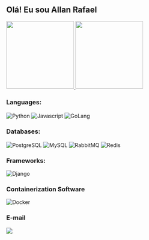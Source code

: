 ## Olá! Eu sou Allan Rafael

<div class="row">
      <a href="https://github.com/allanraafael">
          <img height="180em" src="https://github-readme-streak-stats.herokuapp.com/?user=allanraafael&layout=compact&langs_count=7&theme=dark"/>
          <img height="180em" src="https://github-readme-stats.vercel.app/api/top-langs/?username=allanraafael&layout=compact&langs_count=7&theme=dark"/>
      </a>
</div>

### Languages:
<div style="display: inline_block">
      <img align="center" alt="Python"  src="https://img.shields.io/badge/Python-FFD43B?style=for-the-badge&logo=python&logoColor=darkgreen">
      <img align="center" alt="Javascript" src="https://img.shields.io/badge/JavaScript-F7DF1E?style=for-the-badge&logo=javascript&logoColor=black">
      <img align="center" alt="GoLang" src="https://img.shields.io/badge/Go-00ADD8?style=for-the-badge&logo=go&logoColor=white">
</div>

### Databases:
<div style="display: inline_block">
      <img align="center" alt="PostgreSQL" src="https://img.shields.io/badge/PostgreSQL-316192?style=for-the-badge&logo=postgresql&logoColor=white">    
      <img align="center" alt="MySQL" src="https://img.shields.io/badge/MySQL-00000F?style=for-the-badge&logo=mysql&logoColor=white">
      <img align="center" alt="RabbitMQ" src="https://img.shields.io/badge/rabbitmq-%23FF6600.svg?&style=for-the-badge&logo=rabbitmq&logoColor=white">
      <img align="center" alt="Redis" src="https://img.shields.io/badge/redis-CC0000.svg?&style=for-the-badge&logo=redis&logoColor=white">
</div>
  
### Frameworks:
<div style="display: inline_block">
      <img align="center" alt="Django" src="https://img.shields.io/badge/Django-092E20?style=for-the-badge&logo=django&logoColor=green">  
</div>
    
### Containerization Software
<div style="display: inline_block">
      <img align="center" alt="Docker" src="https://img.shields.io/badge/Docker-2CA5E0?style=for-the-badge&logo=docker&logoColor=white">    
</div>

### E-mail
<div> 
  <a href = "mailto:allanrafaelfo@gmail.com"><img src="https://img.shields.io/badge/Gmail-D14836?style=for-the-badge&logo=gmail&logoColor=white" target="_blank"></a>
</div>
